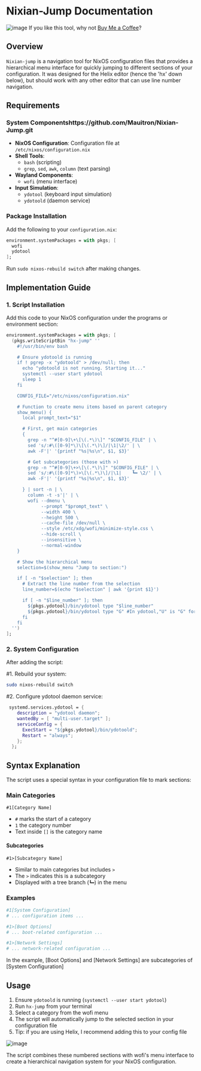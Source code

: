 # Nixian-Jump Documentation
![image](https://github.com/user-attachments/assets/1c486def-7816-4242-9205-44467b6ab6fc)
If you like this tool, why not [Buy Me a Coffee](https://buymeacoffee.com/charon0)?
## Overview
`Nixian-jump` is a navigation tool for NixOS configuration files that provides
a hierarchical menu interface for quickly jumping to different sections of your
configuration. It was designed for the Helix editor (hence the 'hx' down below),
but should work with any other editor that can use line number navigation.

## Requirements

### System Componentshttps://github.com/Mauitron/Nixian-Jump.git
- **NixOS Configuration**: Configuration file at `/etc/nixos/configuration.nix`
- **Shell Tools**:
  - `bash` (scripting)
  - `grep`, `sed`, `awk`, `column` (text parsing)
- **Wayland Components**:
  - `wofi` (menu interface)
- **Input Simulation**:
  - `ydotool` (keyboard input simulation)
  - `ydotoold` (daemon service)

### Package Installation
Add the following to your `configuration.nix`:

```nix
environment.systemPackages = with pkgs; [
  wofi
  ydotool
];
```

Run `sudo nixos-rebuild switch` after making changes.

## Implementation Guide

### 1. Script Installation
Add this code to your NixOS configuration under the programs or environment section:

```nix
environment.systemPackages = with pkgs; [
  (pkgs.writeScriptBin "hx-jump" ''
    #!/usr/bin/env bash

    # Ensure ydotoold is running
    if ! pgrep -x "ydotoold" > /dev/null; then
      echo "ydotoold is not running. Starting it..."
      systemctl --user start ydotool
      sleep 1
    fi

    CONFIG_FILE="/etc/nixos/configuration.nix"

    # Function to create menu items based on parent category
    show_menu() {
      local prompt_text="$1"

      # First, get main categories
      {
        grep -n "^#[0-9]\+\[\(.*\)\]" "$CONFIG_FILE" | \
        sed 's/:#\([0-9]*\)\[\(.*\)\]/|\1|\2/' | \
        awk -F'|' '{printf "%s|%s\n", $1, $3}'

        # Get subcategories (those with >)
        grep -n "^#[0-9]\+>\[\(.*\)\]" "$CONFIG_FILE" | \
        sed 's/:#\([0-9]*\)>\[\(.*\)\]/|\1|    ┗━ \2/' | \
        awk -F'|' '{printf "%s|%s\n", $1, $3}'

      } | sort -n | \
        column -t -s'|' | \
        wofi --dmenu \
             --prompt "$prompt_text" \
             --width 400 \
             --height 500 \
             --cache-file /dev/null \
             --style /etc/xdg/wofi/minimize-style.css \
             --hide-scroll \
             --insensitive \
             --normal-window
    }

    # Show the hierarchical menu
    selection=$(show_menu "Jump to section:")

    if [ -n "$selection" ]; then
      # Extract the line number from the selection
      line_number=$(echo "$selection" | awk '{print $1}')

      if [ -n "$line_number" ]; then
        ${pkgs.ydotool}/bin/ydotool type "$line_number"
        ${pkgs.ydotool}/bin/ydotool type "G" #In ydotool,"U" is "G" for dvorak
      fi
    fi
  '')
];
```

### 2. System Configuration
After adding the script:

#1. Rebuild your system:
```bash
sudo nixos-rebuild switch
```

#2. Configure ydotool daemon service:
```nix
 systemd.services.ydotool = {
    description = "ydotool daemon";
    wantedBy = [ "multi-user.target" ];
    serviceConfig = {
      ExecStart = "${pkgs.ydotool}/bin/ydotoold";
      Restart = "always";
    };
  };
```

## Syntax Explanation

The script uses a special syntax in your configuration file to mark sections:

### Main Categories
```
#1[Category Name]

```
- `#` marks the start of a category
- `1` the category number
- Text inside `[]` is the category name

#### Subcategories
```
#1>[Subcategory Name]

```
- Similar to main categories but includes `>`
- The `>` indicates this is a subcategory
- Displayed with a tree branch (`┗━`) in the menu

### Examples
```nix
#1[System Configuration]
# ... configuration items ...

#1>[Boot Options]
# ... boot-related configuration ...

#1>[Network Settings]
# ... network-related configuration ...
```
In the example, [Boot Options] and [Network Settings] are subcategories of [System Configuration]

## Usage
1. Ensure `ydotoold` is running (`systemctl --user start ydotool`)
2. Run `hx-jump` from your terminal
3. Select a category from the wofi menu
4. The script will automatically jump to the selected section in your configuration file
5. Tip: if you are using Helix, I recommend adding this to your config file

![image](https://github.com/user-attachments/assets/32ff559d-56fa-4eeb-ad4c-1484e9550eed)


The script combines these numbered sections with wofi's menu interface to create a hierarchical navigation system for your NixOS configuration.
